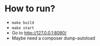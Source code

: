 # How to run?

- ```make build```
- ```make start```
- Go to http://127.0.0.1:8080/
- Maybe need a composer dump-autoload
